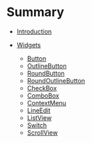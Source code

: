 <!--
SPDX-FileCopyrightText: 2022 Florian Blasius <co_sl@tutanota.com>
SPDX-License-Identifier: MIT
-->

# Summary

- [Introduction](./introduction.md)

- [Widgets](widgets/widgets.md)
    - [Button](widgets/button.md)
    - [OutlineButton](widgets/outline-button.md)
    - [RoundButton](widgets/round-button.md)
    - [RoundOutlineButton](widgets/round-outline-button.md)
    - [CheckBox](widgets/checkbox.md)
    - [ComboBox](widgets/combobox.md)
    - [ContextMenu](widgets/context-menu.md)
    - [LineEdit](widgets/line-edit.md)
    - [ListView](widgets/list-view.md)
    - [Switch](widgets/switch.md)
    - [ScrollView](widgets/scroll-view.md)

<!-- # Blub

- [Keyboard](./keyboard.md)
- [Layouts](./layouts.md)
- [Structs](./structs.md)
- [Styling](./styling.md)
- [Widgets](./widgets.md) -->